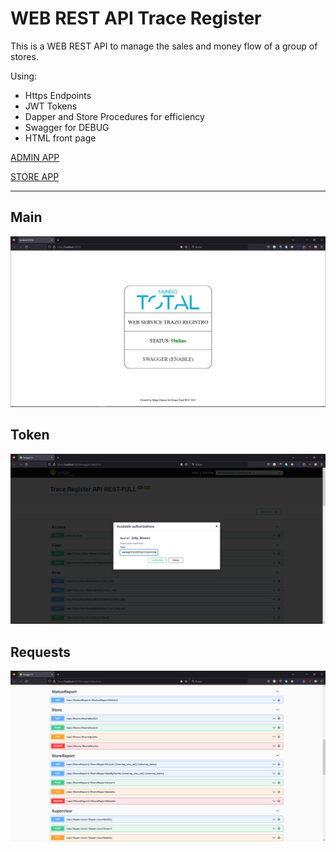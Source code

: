 # WEB REST API Trace Register

This is a WEB REST API to manage the sales and money flow of a group of stores.

Using:

- Https Endpoints
- JWT Tokens
- Dapper and Store Procedures for efficiency
- Swagger for DEBUG
- HTML front page

[ADMIN APP]()

[STORE APP]()

---

## Main

![main](docs/img/main.PNG)

## Token

![token](docs/img/token.PNG)

## Requests

![request](docs/img/requests.PNG)
